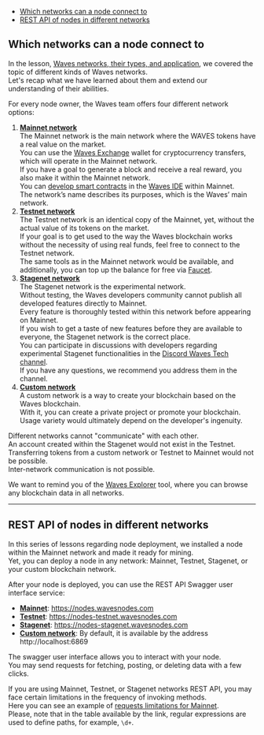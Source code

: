 - [Which networks can a node connect to](#which-networks-can-a-node-connect-to)
- [REST API of nodes in different networks](#rest-api-of-nodes-in-different-networks)


## Which networks can a node connect to ##

In the lesson, [Waves networks, their types, and application](), we covered the topic of different kinds of Waves networks.  
Let's recap what we have learned about them and extend our understanding of their abilities.
  
For every node owner, the Waves team offers four different network options:
1. **<u>Mainnet network</u>**  
    The Mainnet network is the main network where the WAVES tokens have a real value on the market.  
    You can use the [Waves Exchange](https://waves.exchange/) wallet for cryptocurrency transfers, which will operate in the Mainnet network.  
    If you have a goal to generate a block and receive a real reward, you also make it within the Mainnet network.  
    You can [develop smart contracts]() in the [Waves IDE](https://waves-ide.com/) within Mainnet.  
    The network’s name describes its purposes, which is the Waves’ main network.  
2. **<u>Testnet network</u>**  
    The Testnet network is an identical copy of the Mainnet, yet, without the actual value of its tokens on the market.  
    If your goal is to get used to the way the Waves blockchain works without the necessity of using real funds, feel free to connect to the Testnet network.  
    The same tools as in the Mainnet network would be available, and additionally, you can top up the balance for free via [Faucet](https://testnet.wavesexplorer.com/faucet).
3. **<u>Stagenet network</u>**  
    The Stagenet network is the experimental network.  
    Without testing, the Waves developers community cannot publish all developed features directly to Mainnet.  
    Every feature is thoroughly tested within this network before appearing on Mainnet.  
    If you wish to get a taste of new features before they are available to everyone, the Stagenet network is the correct place.  
    You can participate in discussions with developers regarding experimental Stagenet functionalities in the [Discord Waves Tech channel](https://discord.com/invite/3g8XR6B).  
    If you have any questions, we recommend you address them in the channel.
4. **<u>Custom network</u>**  
    A custom network is a way to create your blockchain based on the Waves blockchain.  
    With it, you can create a private project or promote your blockchain.  
    Usage variety would ultimately depend on the developer's ingenuity.

Different networks cannot "communicate" with each other.  
An account created within the Stagenet would not exist in the Testnet.  
Transferring tokens from a custom network or Testnet to Mainnet would not be possible.  
Inter-network communication is not possible.  
  
We want to remind you of the [Waves Explorer](https://new.wavesexplorer.com/) tool, where you can browse any blockchain data in all networks.

---

## REST API of nodes in different networks ##

In this series of lessons regarding node deployment, we installed a node within the Mainnet network and made it ready for mining.  
Yet, you can deploy a node in any network: Mainnet, Testnet, Stagenet, or your custom blockchain network.  

After your node is deployed, you can use the REST API Swagger user interface service:
- **<u>Mainnet</u>**: https://nodes.wavesnodes.com
- **<u>Testnet</u>**: https://nodes-testnet.wavesnodes.com
- **<u>Stagenet</u>**: https://nodes-stagenet.wavesnodes.com
- **<u>Custom network</u>**: By default, it is available by the address http://localhost:6869

The swagger user interface allows you to interact with your node.  
You may send requests for fetching, posting, or deleting data with a few clicks.  

If you are using Mainnet, Testnet, or Stagenet networks REST API, you may face certain limitations in the frequency of invoking methods.  
Here you can see an example of [requests limitations for Mainnet](https://docs.waves.tech/en/waves-node/api-limitations-of-the-pool-of-public-nodes#limitations-on-mainnet-pool).    
Please, note that in the table available by the link, regular expressions are used to define paths, for example, `\d+`.

